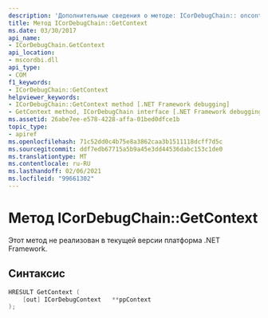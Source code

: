 ```yaml
---
description: 'Дополнительные сведения о методе: ICorDebugChain:: oncontext'
title: Метод ICorDebugChain::GetContext
ms.date: 03/30/2017
api_name:
- ICorDebugChain.GetContext
api_location:
- mscordbi.dll
api_type:
- COM
f1_keywords:
- ICorDebugChain::GetContext
helpviewer_keywords:
- ICorDebugChain::GetContext method [.NET Framework debugging]
- GetContext method, ICorDebugChain interface [.NET Framework debugging]
ms.assetid: 26abe7ee-e578-4228-affa-01bed0dfce1b
topic_type:
- apiref
ms.openlocfilehash: 71c52dd0c4b75e8a3862caa3b1511118dcff7d5c
ms.sourcegitcommit: ddf7edb67715a5b9a45e3dd44536dabc153c1de0
ms.translationtype: MT
ms.contentlocale: ru-RU
ms.lasthandoff: 02/06/2021
ms.locfileid: "99661302"
---
```

# <a name="icordebugchaingetcontext-method"></a>Метод ICorDebugChain::GetContext

Этот метод не реализован в текущей версии платформа .NET Framework.  
  
## <a name="syntax"></a>Синтаксис  
  
```cpp  
HRESULT GetContext (  
    [out] ICorDebugContext   **ppContext  
);  
```
